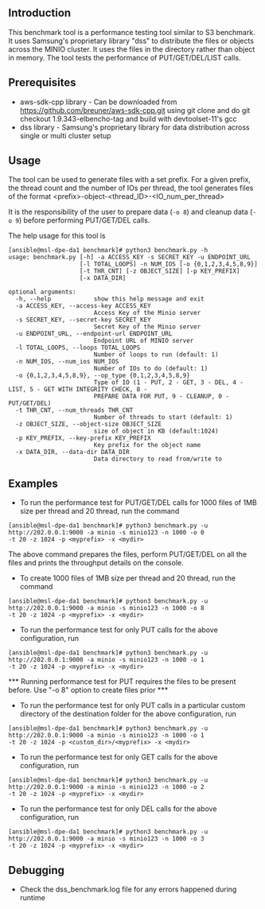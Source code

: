 ## Introduction
This benchmark tool is a performance testing tool similar to S3 benchmark. It uses Samsung's proprietary library "dss"
to distribute the files or objects across the MINIO cluster. It uses the files in the directory rather than object in memory.
The tool tests the performance of PUT/GET/DEL/LIST calls.

## Prerequisites
* aws-sdk-cpp library - Can be downloaded from https://github.com/breuner/aws-sdk-cpp.git using git clone and do git checkout 1.9.343-elbencho-tag
and build with devtoolset-11's gcc
* dss library - Samsung's proprietary library for data distribution across single or multi cluster setup

## Usage
The tool can be used to generate files with a set prefix.
For a given prefix, the thread count and the number of IOs
per thread, the tool generates files of the format \<prefix\>-object-\<thread_ID\>-\<IO_num_per_thread\>

It is the responsibility of the user to prepare data (```-o 8```) and cleanup data (```-o 9```) before performing
PUT/GET/DEL calls.

The help usage for this tool is
```
[ansible@msl-dpe-da1 benchmark]# python3 benchmark.py -h
usage: benchmark.py [-h] -a ACCESS_KEY -s SECRET_KEY -u ENDPOINT_URL
                    [-l TOTAL_LOOPS] -n NUM_IOS [-o {0,1,2,3,4,5,8,9}]
                    [-t THR_CNT] [-z OBJECT_SIZE] [-p KEY_PREFIX]
                    [-x DATA_DIR]

optional arguments:
  -h, --help            show this help message and exit
  -a ACCESS_KEY, --access-key ACCESS_KEY
                        Access Key of the Minio server
  -s SECRET_KEY, --secret-key SECRET_KEY
                        Secret Key of the Minio server
  -u ENDPOINT_URL, --endpoint-url ENDPOINT_URL
                        Endpoint URL of MINIO server
  -l TOTAL_LOOPS, --loops TOTAL_LOOPS
                        Number of loops to run (default: 1)
  -n NUM_IOS, --num_ios NUM_IOS
                        Number of IOs to do (default: 1)
  -o {0,1,2,3,4,5,8,9}, --op_type {0,1,2,3,4,5,8,9}
                        Type of IO (1 - PUT, 2 - GET, 3 - DEL, 4 - LIST, 5 - GET WITH INTEGRITY CHECK, 8 -
                        PREPARE DATA FOR PUT, 9 - CLEANUP, 0 - PUT/GET/DEL)
  -t THR_CNT, --num_threads THR_CNT
                        Number of threads to start (default: 1)
  -z OBJECT_SIZE, --object-size OBJECT_SIZE
                        size of object in KB (default:1024)
  -p KEY_PREFIX, --key-prefix KEY_PREFIX
                        Key prefix for the object name
  -x DATA_DIR, --data-dir DATA_DIR
                        Data directory to read from/write to
```

## Examples
* To run the performance test for PUT/GET/DEL calls for 1000 files of 1MB size per thread and 20 thread, run the command
```
[ansible@msl-dpe-da1 benchmark]# python3 benchmark.py -u http://202.0.0.1:9000 -a minio -s minio123 -n 1000 -o 0
-t 20 -z 1024 -p <myprefix> -x <mydir>
```
The above command prepares the files, perform PUT/GET/DEL on all the files and prints the throughput details on the console.

* To create 1000 files of 1MB size per thread and 20 thread, run the command
```
[ansible@msl-dpe-da1 benchmark]# python3 benchmark.py -u http://202.0.0.1:9000 -a minio -s minio123 -n 1000 -o 8
-t 20 -z 1024 -p <myprefix> -x <mydir>
```

* To run the performance test for only PUT calls for the above configuration, run
```
[ansible@msl-dpe-da1 benchmark]# python3 benchmark.py -u http://202.0.0.1:9000 -a minio -s minio123 -n 1000 -o 1
-t 20 -z 1024 -p <myprefix> -x <mydir>
```
*** Running performance test for  PUT requires the files to be present before. Use "-o 8" option to create files prior ***

* To run the performance test for only PUT calls in a particular custom directory of the destination folder for the above 
configuration, run
```
[ansible@msl-dpe-da1 benchmark]# python3 benchmark.py -u http://202.0.0.1:9000 -a minio -s minio123 -n 1000 -o 1
-t 20 -z 1024 -p <custom_dir>/<myprefix> -x <mydir>
```

* To run the performance test for only GET calls for the above configuration, run
```
[ansible@msl-dpe-da1 benchmark]# python3 benchmark.py -u http://202.0.0.1:9000 -a minio -s minio123 -n 1000 -o 2
-t 20 -z 1024 -p <myprefix> -x <mydir>
```
* To run the performance test for only DEL calls for the above configuration, run
```
[ansible@msl-dpe-da1 benchmark]# python3 benchmark.py -u http://202.0.0.1:9000 -a minio -s minio123 -n 1000 -o 3
-t 20 -z 1024 -p <myprefix> -x <mydir>
```

## Debugging
* Check the dss_benchmark.log file for any errors happened during runtime

